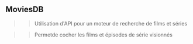 ## MoviesDB
>> Utilisation d'API pour un moteur de recherche de films et séries

>> Permetde cocher les films et épisodes de série visionnés 

